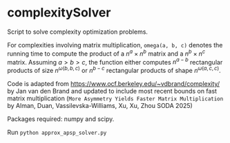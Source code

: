 # complexitySolver

Script to solve complexity optimization problems.

For complexities involving matrix multiplication, `omega(a, b, c)` denotes the running time to compute the product of a $n^{a} \times n^{b}$ matrix and a $n^{b} \times n^{c}$ matrix.
Assuming $a > b > c$, the function either computes $n^{a - b}$ rectangular products of size $n^{\omega(b, b, c)}$ or $n^{b - c}$ rectangular products of shape $n^{\omega(a, c, c)}$.

Code is adapted from https://www.ocf.berkeley.edu/~vdbrand/complexity/ by Jan van den Brand and updated to include most recent bounds on fast matrix multiplication (`More Asymmetry Yields Faster Matrix Multiplication` by Alman, Duan, Vassilevska-Williams, Xu, Xu, Zhou SODA 2025)

Packages required: numpy and scipy.

Run `python approx_apsp_solver.py`
